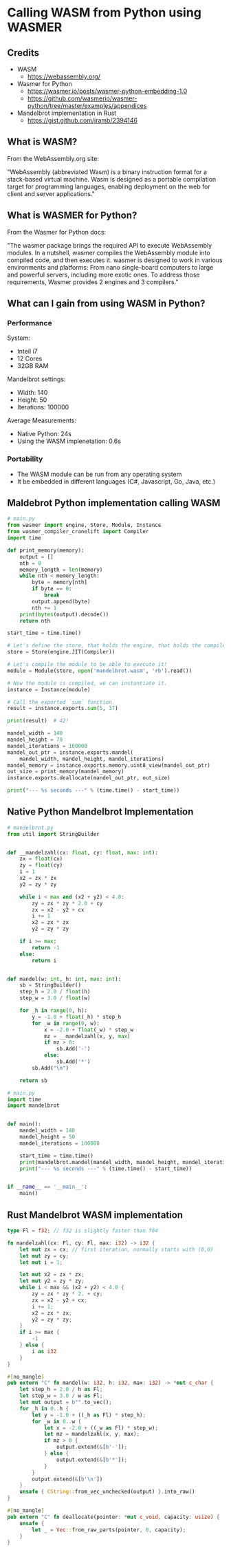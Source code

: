 # Calling WASM from Python using WASMER

## Credits

- WASM
  - https://webassembly.org/
- Wasmer for Python
  - https://wasmer.io/posts/wasmer-python-embedding-1.0
  - https://github.com/wasmerio/wasmer-python/tree/master/examples/appendices
- Mandelbrot implementation in Rust
  - https://gist.github.com/jramb/2394146

## What is WASM?

From the WebAssembly.org site:

"WebAssembly (abbreviated Wasm) is a binary instruction format for a stack-based virtual machine. Wasm is designed as a portable compilation target for programming languages, enabling deployment on the web for client and server applications."

## What is WASMER for Python?

From the Wasmer for Python docs:

"The wasmer package brings the required API to execute WebAssembly modules. In a nutshell, wasmer compiles the WebAssembly module into compiled code, and then executes it. wasmer is designed to work in various environments and platforms: From nano single-board computers to large and powerful servers, including more exotic ones. To address those requirements, Wasmer provides 2 engines and 3 compilers."

## What can I gain from using WASM in Python?

### Performance

System:
- Inteil i7
- 12 Cores
- 32GB RAM

Mandelbrot settings:

- Width: 140
- Height: 50
- Iterations: 100000

Average Measurements:

- Native Python: 24s
- Using the WASM implenetation: 0.6s

### Portability

- The WASM module can be run from any operating system 
- It be embedded in different languages (C#, Javascript, Go, Java, etc.)


## Maldebrot Python implementation calling WASM

```Python
# main.py
from wasmer import engine, Store, Module, Instance
from wasmer_compiler_cranelift import Compiler
import time

def print_memory(memory):
    output = []
    nth = 0
    memory_length = len(memory)
    while nth < memory_length:
        byte = memory[nth]
        if byte == 0:
            break
        output.append(byte)
        nth += 1
    print(bytes(output).decode())
    return nth

start_time = time.time()

# Let's define the store, that holds the engine, that holds the compiler.
store = Store(engine.JIT(Compiler))

# Let's compile the module to be able to execute it!
module = Module(store, open('mandelbrot.wasm', 'rb').read())

# Now the module is compiled, we can instantiate it.
instance = Instance(module)

# Call the exported `sum` function.
result = instance.exports.sum(5, 37)

print(result)  # 42!

mandel_width = 140
mandel_height = 70
mandel_iterations = 100000
mandel_out_ptr = instance.exports.mandel(
    mandel_width, mandel_height, mandel_iterations)
mandel_memory = instance.exports.memory.uint8_view(mandel_out_ptr)
out_size = print_memory(mandel_memory)
instance.exports.deallocate(mandel_out_ptr, out_size)

print("--- %s seconds ---" % (time.time() - start_time))
```

## Native Python Mandelbrot Implementation

```Python
# mandelbrot.py
from util import StringBuilder


def __mandelzahl(cx: float, cy: float, max: int):
    zx = float(cx)
    zy = float(cy)
    i = 1
    x2 = zx * zx
    y2 = zy * zy

    while i < max and (x2 + y2) < 4.0:
        zy = zx * zy * 2.0 + cy
        zx = x2 - y2 + cx
        i += 1
        x2 = zx * zx
        y2 = zy * zy

    if i >= max:
        return -1
    else:
        return i


def mandel(w: int, h: int, max: int):
    sb = StringBuilder()
    step_h = 2.0 / float(h)
    step_w = 3.0 / float(w)

    for _h in range(0, h):
        y = -1.0 + float(_h) * step_h
        for _w in range(0, w):
            x = -2.0 + float(_w) * step_w
            mz = __mandelzahl(x, y, max)
            if mz > 0:
                sb.Add('-')
            else:
                sb.Add('*')
        sb.Add("\n")

    return sb
```

```python
# main.py
import time
import mandelbrot


def main():
    mandel_width = 140
    mandel_height = 50
    mandel_iterations = 100000

    start_time = time.time()
    print(mandelbrot.mandel(mandel_width, mandel_height, mandel_iterations))
    print("--- %s seconds ---" % (time.time() - start_time))


if __name__ == '__main__':
    main()
```

## Rust Mandelbrot WASM implementation

```Rust
type Fl = f32; // f32 is slightly faster than f64

fn mandelzahl(cx: Fl, cy: Fl, max: i32) -> i32 {
    let mut zx = cx; // first iteration, normally starts with (0,0)
    let mut zy = cy;
    let mut i = 1;

    let mut x2 = zx * zx;
    let mut y2 = zy * zy;
    while i < max && (x2 + y2) < 4.0 {
        zy = zx * zy * 2. + cy;
        zx = x2 - y2 + cx;
        i += 1;
        x2 = zx * zx;
        y2 = zy * zy;
    }
    if i >= max {
        -1
    } else {
        i as i32
    }
}

#[no_mangle]
pub extern "C" fn mandel(w: i32, h: i32, max: i32) -> *mut c_char {
    let step_h = 2.0 / h as Fl;
    let step_w = 3.0 / w as Fl;
    let mut output = b"".to_vec();
    for _h in 0..h {
        let y = -1.0 + ((_h as Fl) * step_h);
        for _w in 0..w {
            let x = -2.0 + ((_w as Fl) * step_w);
            let mz = mandelzahl(x, y, max);
            if mz > 0 {
                output.extend(&[b'-']);
            } else {
                output.extend(&[b'*']);
            }
        }
        output.extend(&[b'\n'])
    }
    unsafe { CString::from_vec_unchecked(output) }.into_raw()
}

#[no_mangle]
pub extern "C" fn deallocate(pointer: *mut c_void, capacity: usize) {
    unsafe {
        let _ = Vec::from_raw_parts(pointer, 0, capacity);
    }
}
```
